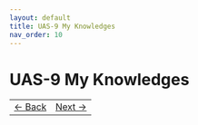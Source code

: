 ```yaml
---
layout: default
title: UAS-9 My Knowledges
nav_order: 10
---
```


# UAS-9 My Knowledges

<table width="100%">
  <tr>
    <td align="left">
      <a href="8%20UAS-8%20My%20Innovations.html">← Back</a>
    </td>
    <td align="right">
      <a href="10%20UAS-10%20My%20Professional%20Reviews.html">Next →</a>
    </td>
  </tr>
</table>


